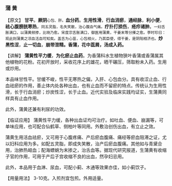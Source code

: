 ### 蒲    黄

【原文】  **甘平**。**厥阴**<small>心包、肝。</small>**血分药**。**生用性滑**，**行血消瘀**，**通经脉**，**利小便**，**祛心腹膀胱寒热**，<small>同五灵脂，名失笑散，治心腹血气痛。</small>**疗扑打损伤**，**疮疖诸肿**。<small>一妇舌胀满口，以蒲黄频掺，比晓乃愈。宋度宗舌胀满口，御医用蒲黄，干姜末等分搽之愈。李时珍曰：观此则蒲黄之凉血活血可知矣。盖舌为心苗，心包相火，乃其臣使，得干姜，是阴阳相济也。</small>**炒黑性涩**，**止一切血**，**崩带泄精。香蒲，花中蕊屑，汤成入药。**

【讲解】  **蒲黄性平力缓**，**为化瘀止血药**。为香蒲科水生植物狭叶香蒲或香蒲属其他植物的花粉。花初开放时，采收花序上的雄花，晒干碾压，筛取粉未入药。生用或炒用。
     
本品味甘性平。甘缓不峻，性平无寒热之偏，入肝、心包血分。具有收涩止血、行血祛瘀的作用，善止体内处各种出血，也有止血而不留瘀的特点。传统认为生用性滑，长于行血消瘀；炒炭性涩，长于止血。近代实验及临床实践均证实，生蒲黄同样具有止血作用。
     
此外，蒲黄还兼有利尿的功效。
    
【临证应用】  蒲黄性平力缓，各种出血证均可治疗。如吐血、便血、崩漏等，可单味应用，也可配合仙鹤草、侧柏叶等同用。外敷治创伤出血，有立止之效。
     
蒲黄生用活血祛瘀，又可用于心腹疼痛、产后瘀血腹痛、痛经等瘀血阻滞之证，尤以妇科应用为多。如配五灵脂，即成失笑散，治产后瘀血腹痛。其他如与青黛合用，治肺热衄血；配海螵蛸为末掺之，治舌血等。据现代研究报道，生蒲黄有收缩子官的作用，可用于产后子宫收缩不良的出血，然孕妇忌用。
     
此外，本品用于血淋、尿血，可配小蓟、木通等效果亦佳，如小蓟饮子。
     
【用量用法】  3-10克。入煎剂宜包煎。外用适量。